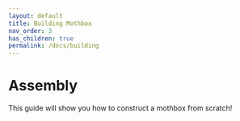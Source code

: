 ```yaml
---
layout: default
title: Building Mothbox
nav_order: 3
has_children: true
permalink: /docs/building
---
```


# Assembly
This guide will show you how to construct a mothbox from scratch!
